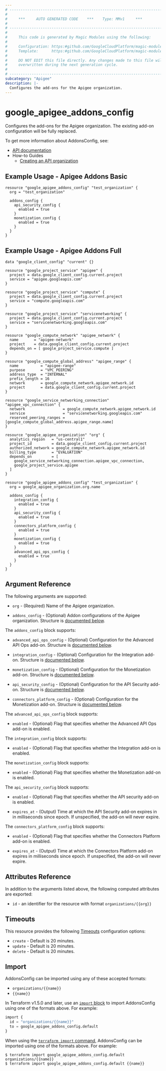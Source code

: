 ```yaml
---
# ----------------------------------------------------------------------------
#
#     ***     AUTO GENERATED CODE    ***    Type: MMv1     ***
#
# ----------------------------------------------------------------------------
#
#     This code is generated by Magic Modules using the following:
#
#     Configuration: https:#github.com/GoogleCloudPlatform/magic-modules/tree/main/mmv1/products/apigee/AddonsConfig.yaml
#     Template:      https:#github.com/GoogleCloudPlatform/magic-modules/tree/main/mmv1/templates/terraform/resource.html.markdown.tmpl
#
#     DO NOT EDIT this file directly. Any changes made to this file will be
#     overwritten during the next generation cycle.
#
# ----------------------------------------------------------------------------
subcategory: "Apigee"
description: |-
  Configures the add-ons for the Apigee organization.
---
```


# google_apigee_addons_config

Configures the add-ons for the Apigee organization. The existing add-on configuration will be fully replaced.


To get more information about AddonsConfig, see:

* [API documentation](https://cloud.google.com/apigee/docs/reference/apis/apigee/rest/v1/organizations#setaddons)
* How-to Guides
    * [Creating an API organization](https://cloud.google.com/apigee/docs/api-platform/get-started/create-org)

## Example Usage - Apigee Addons Basic


```hcl
resource "google_apigee_addons_config" "test_organization" {
  org = "test_organization"

  addons_config {
    api_security_config {
      enabled = true
    }
    monetization_config {
      enabled = true
    }
  }
}
```
## Example Usage - Apigee Addons Full


```hcl
data "google_client_config" "current" {}

resource "google_project_service" "apigee" {
  project = data.google_client_config.current.project
  service = "apigee.googleapis.com"
}

resource "google_project_service" "compute" {
  project = data.google_client_config.current.project
  service = "compute.googleapis.com"
}

resource "google_project_service" "servicenetworking" {
  project = data.google_client_config.current.project
  service = "servicenetworking.googleapis.com"
}

resource "google_compute_network" "apigee_network" {
  name       = "apigee-network"
  project    = data.google_client_config.current.project
  depends_on = [ google_project_service.compute ]
}

resource "google_compute_global_address" "apigee_range" {
  name          = "apigee-range"
  purpose       = "VPC_PEERING"
  address_type  = "INTERNAL"
  prefix_length = 16
  network       = google_compute_network.apigee_network.id
  project       = data.google_client_config.current.project
}

resource "google_service_networking_connection" "apigee_vpc_connection" {
  network                 = google_compute_network.apigee_network.id
  service                 = "servicenetworking.googleapis.com"
  reserved_peering_ranges = [google_compute_global_address.apigee_range.name]
}

resource "google_apigee_organization" "org" {
  analytics_region   = "us-central1"
  project_id         = data.google_client_config.current.project
  authorized_network = google_compute_network.apigee_network.id
  billing_type       = "EVALUATION"
  depends_on         = [
    google_service_networking_connection.apigee_vpc_connection,
    google_project_service.apigee
  ]
}

resource "google_apigee_addons_config" "test_organization" {
  org = google_apigee_organization.org.name

  addons_config {
    integration_config {
      enabled = true
    }
    api_security_config {
      enabled = true
    }
    connectors_platform_config {
      enabled = true
    }
    monetization_config {
      enabled = true
    }
    advanced_api_ops_config {
      enabled = true
    }
  }
}
```

## Argument Reference

The following arguments are supported:


* `org` -
  (Required)
  Name of the Apigee organization.


* `addons_config` -
  (Optional)
  Addon configurations of the Apigee organization.
  Structure is [documented below](#nested_addons_config).



<a name="nested_addons_config"></a>The `addons_config` block supports:

* `advanced_api_ops_config` -
  (Optional)
  Configuration for the Advanced API Ops add-on.
  Structure is [documented below](#nested_addons_config_advanced_api_ops_config).

* `integration_config` -
  (Optional)
  Configuration for the Integration add-on.
  Structure is [documented below](#nested_addons_config_integration_config).

* `monetization_config` -
  (Optional)
  Configuration for the Monetization add-on.
  Structure is [documented below](#nested_addons_config_monetization_config).

* `api_security_config` -
  (Optional)
  Configuration for the API Security add-on.
  Structure is [documented below](#nested_addons_config_api_security_config).

* `connectors_platform_config` -
  (Optional)
  Configuration for the Monetization add-on.
  Structure is [documented below](#nested_addons_config_connectors_platform_config).


<a name="nested_addons_config_advanced_api_ops_config"></a>The `advanced_api_ops_config` block supports:

* `enabled` -
  (Optional)
  Flag that specifies whether the Advanced API Ops add-on is enabled.

<a name="nested_addons_config_integration_config"></a>The `integration_config` block supports:

* `enabled` -
  (Optional)
  Flag that specifies whether the Integration add-on is enabled.

<a name="nested_addons_config_monetization_config"></a>The `monetization_config` block supports:

* `enabled` -
  (Optional)
  Flag that specifies whether the Monetization add-on is enabled.

<a name="nested_addons_config_api_security_config"></a>The `api_security_config` block supports:

* `enabled` -
  (Optional)
  Flag that specifies whether the API security add-on is enabled.

* `expires_at` -
  (Output)
  Time at which the API Security add-on expires in in milliseconds since epoch. If unspecified, the add-on will never expire.

<a name="nested_addons_config_connectors_platform_config"></a>The `connectors_platform_config` block supports:

* `enabled` -
  (Optional)
  Flag that specifies whether the Connectors Platform add-on is enabled.

* `expires_at` -
  (Output)
  Time at which the Connectors Platform add-on expires in milliseconds since epoch. If unspecified, the add-on will never expire.

## Attributes Reference

In addition to the arguments listed above, the following computed attributes are exported:

* `id` - an identifier for the resource with format `organizations/{{org}}`


## Timeouts

This resource provides the following
[Timeouts](https://developer.hashicorp.com/terraform/plugin/sdkv2/resources/retries-and-customizable-timeouts) configuration options:

- `create` - Default is 20 minutes.
- `update` - Default is 20 minutes.
- `delete` - Default is 20 minutes.

## Import


AddonsConfig can be imported using any of these accepted formats:

* `organizations/{{name}}`
* `{{name}}`


In Terraform v1.5.0 and later, use an [`import` block](https://developer.hashicorp.com/terraform/language/import) to import AddonsConfig using one of the formats above. For example:

```tf
import {
  id = "organizations/{{name}}"
  to = google_apigee_addons_config.default
}
```

When using the [`terraform import` command](https://developer.hashicorp.com/terraform/cli/commands/import), AddonsConfig can be imported using one of the formats above. For example:

```
$ terraform import google_apigee_addons_config.default organizations/{{name}}
$ terraform import google_apigee_addons_config.default {{name}}
```
